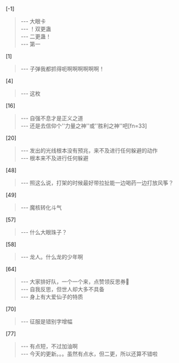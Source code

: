 
[-1] 
>--- 大眼卡<br>
>--- ！双更蛊<br>
>--- 二更蛊！<br>
>--- 第一<br>

[1] 
>--- 子弹我都抓得呃啊啊啊啊啊啊！<br>

[4] 
>--- 这枚<br>

[16] 
>--- 自强不息才是正义之道<br>
>--- 还是去信仰个''力量之神''或''胜利之神''吧[fn=33]<br>

[20] 
>--- 发出的光线根本没有预兆，来不及进行任何躲避的动作<br>
>--- 根本来不及进行任何躲避<br>

[48] 
>--- 照这么说，打架的时候最好带拉扯能一边喝药一边打放风筝？<br>

[49] 
>--- 魔核转化斗气<br>

[57] 
>--- 什么大眼珠子？<br>

[58] 
>--- 龙人。什么龙的少年啊<br>

[64] 
>--- 大家排好队，一个一个来，点赞领反思券🐶<br>
>--- 自我反思，但世人却大多不具备<br>
>--- 身上有大爱仙子的特质<br>

[70] 
>--- 征服是错别字增幅<br>

[77] 
>--- 有点短，不过加油啊<br>
>--- 今天的更新。。。虽然有点水，但二更，所以还算不错啦<br>
